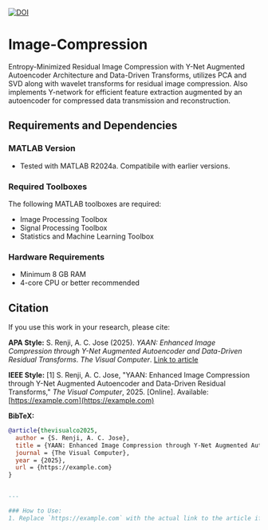 [![DOI](https://zenodo.org/badge/DOI/10.5281/zenodo.14365003.svg)](https://doi.org/10.5281/zenodo.14365003)
# Image-Compression
Entropy-Minimized Residual Image Compression with Y-Net Augmented Autoencoder Architecture and Data-Driven Transforms,
utilizes PCA and SVD along with wavelet transforms for residual image compression. Also implements Y-network for efficient feature extraction augmented by an autoencoder for compressed data transmission and reconstruction.
## Requirements and Dependencies

### MATLAB Version
- Tested with MATLAB R2024a. Compatibile with earlier versions. 

### Required Toolboxes
The following MATLAB toolboxes are required:
- Image Processing Toolbox
- Signal Processing Toolbox
- Statistics and Machine Learning Toolbox

### Hardware Requirements
- Minimum 8 GB RAM
- 4-core CPU or better recommended

## Citation

If you use this work in your research, please cite:

**APA Style:**
S. Renji, A. C. Jose (2025). *YAAN: Enhanced Image Compression through Y-Net Augmented Autoencoder and Data-Driven Residual Transforms*. *The Visual Computer*. [Link to article](https://example.com)

**IEEE Style:**
[1] S. Renji, A. C. Jose, "YAAN: Enhanced Image Compression through Y-Net Augmented Autoencoder and Data-Driven Residual Transforms," *The Visual Computer*, 2025. [Online]. Available: [https://example.com](https://example.com)

**BibTeX:**
```bibtex
@article{thevisualco2025,
  author = {S. Renji, A. C. Jose},
  title = {YAAN: Enhanced Image Compression through Y-Net Augmented Autoencoder and Data-Driven Residual Transforms},
  journal = {The Visual Computer},
  year = {2025},
  url = {https://example.com}
}


---

### How to Use:
1. Replace `https://example.com` with the actual link to the article if it's available online.




